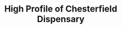 ---
title: "High Profile of Chesterfield Dispensary"
url: /chesterfield/high-profile-of-chesterfield-dispensary/
shop: cannabis
---